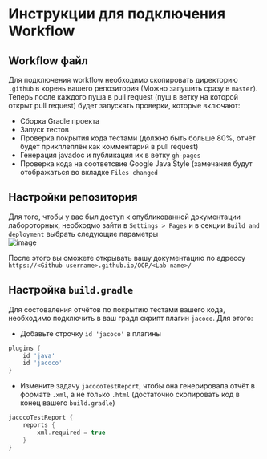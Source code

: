 # Инструкции для подключения Workflow

## Workflow файл

Для подключения workflow необходимо скопировать директорию `.github` в корень вашего репозитория (Можно запушить сразу в `master`).  
Теперь после каждого пуша в pull request (пуш в ветку на которой открыт pull request) будет запускать проверки, которые включают:  
- Сборка Gradle проекта
- Запуск тестов
- Проверка покрытия кода тестами (должно быть больше 80%, отчёт будет прикплеплён как комментарий в pull request)
- Генерация javadoc и публикация их в ветку `gh-pages`
- Проверка кода на соответсвие Google Java Style (замечания будут отображаться во вкладке `Files changed`

## Настройки репозитория

Для того, чтобы у вас был доступ к опубликованной документации лабороторных, необходмо зайти в `Settings > Pages` и в секции `Build and deployment` выбрать следующие параметры  
![image](https://user-images.githubusercontent.com/34095512/188311837-7168faff-b67b-4a58-afeb-1ba15552f658.png)

После этого вы сможете открывать вашу документацию по адрессу `https://<Github username>.github.io/OOP/<Lab name>/`

## Настройка `build.gradle`

Для состоваления отчётов по покрытию тестами вашего кода, необходимо подключить в ваш градл скрипт плагин `jacoco`. Для этого:
- Добавьте строчку `id 'jacoco'` в плагины
```Groovy
plugins {
    id 'java'
    id 'jacoco'
}
```
- Измените задачу `jacocoTestReport`, чтобы она генерировала отчёт в формате `.xml`, а не только `.html` (достаточно скопировать код в конец вашего `build.gradle`)
```Groovy
jacocoTestReport {
    reports {
        xml.required = true
    }
}
```
